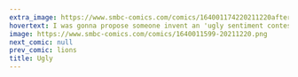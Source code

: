 ```yaml
---
extra_image: https://www.smbc-comics.com/comics/164001174220211220after.png
hovertext: I was gonna propose someone invent an 'ugly sentiment contest' but then I remembered facebook exists.
image: https://www.smbc-comics.com/comics/1640011599-20211220.png
next_comic: null
prev_comic: lions
title: Ugly
---
```


